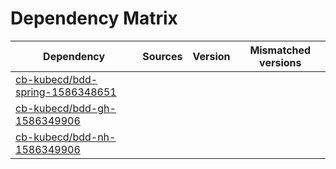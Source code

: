 # Dependency Matrix

Dependency | Sources | Version | Mismatched versions
---------- | ------- | ------- | -------------------
[cb-kubecd/bdd-spring-1586348651](https://github.com/cb-kubecd/bdd-spring-1586348651.git) |  | []() | 
[cb-kubecd/bdd-gh-1586349906](https://github.com/cb-kubecd/bdd-gh-1586349906.git) |  | []() | 
[cb-kubecd/bdd-nh-1586349906](https://github.com/cb-kubecd/bdd-nh-1586349906.git) |  | []() | 
